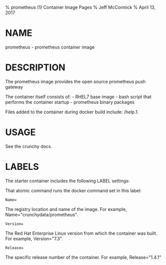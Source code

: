% prometheus (1) Container Image Pages
% Jeff McCormick
% April 13, 2017

# NAME
prometheus \- prometheus container image

# DESCRIPTION
The prometheus image provides the open source prometheus push gateway

The container itself consists of:
    - RHEL7 base image
    - bash script that performs the container startup
    - prometheus binary packages

Files added to the container during docker build include: /help.1.

# USAGE
See the crunchy docs.


# LABELS
The starter container includes the following LABEL settings:

That atomic command runs the docker command set in this label:

`Name=`

The registry location and name of the image. For example, Name="crunchydata/prometheus".

`Version=`

The Red Hat Enterprise Linux version from which the container was built. For example, Version="7.3".

`Release=`

The specific release number of the container. For example, Release="1.4.1"
